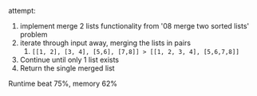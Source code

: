 attempt:

1. implement merge 2 lists functionality from '08 merge two sorted lists' problem
2. iterate through input away, merging the lists in pairs
   1. `[[1, 2], [3, 4], [5,6], [7,8]] > [[1, 2, 3, 4], [5,6,7,8]]`
3. Continue until only 1 list exists
4. Return the single merged list

Runtime beat 75%, memory 62%